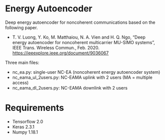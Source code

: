 # Energy Autoencoder
Deep energy autoencoder for noncoherent communications based on the following paper.
- T. V. Luong, Y. Ko, M. Matthaiou, N. A. Vien and H. Q. Ngo, “Deep energy autoencoder for noncoherent multicarrier MU-SIMO systems”, IEEE Trans. Wireless Commun., Feb. 2020. https://ieeexplore.ieee.org/document/9036067

Three main files:
- nc_ea.py: single-user NC-EA (noncoherent energy autoencoder system)
- nc_eama_ul_2users.py: NC-EAMA uplink with 2 users (MA = multiple access)
- nc_eama_dl_2users.py: NC-EAMA downlink with 2 users

# Requirements
- Tensorflow 2.0
- Keras 2.3.1
- Numpy 1.18.1
